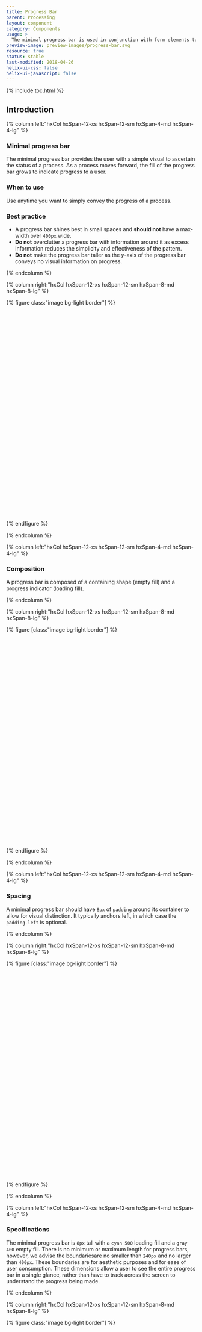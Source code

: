 ```yaml
---
title: Progress Bar
parent: Processing
layout: component
category: Components
usage: >
  The minimal progress bar is used in conjunction with form elements to visually convey the progress of a process within a Rackspace system.
preview-image: preview-images/progress-bar.svg
resource: true
status: stable
last-modified: 2018-04-26
helix-ui-css: false
helix-ui-javascript: false
---
```


{% include toc.html %}

<section class="static-section" markdown="1">

## Introduction

<div class="hxRow" markdown="1">

{% column left:"hxCol hxSpan-12-xs hxSpan-12-sm hxSpan-4-md hxSpan-4-lg" %}

### Minimal progress bar

The minimal progress bar provides the user with a simple visual to ascertain the status of a process. As a process moves forward, the fill of the progress bar grows to indicate progress to a user.

### When to use

Use anytime you want to simply convey the progress of a process. 

### Best practice

- A progress bar shines best in small spaces and **should not** have a max-width over `400px` wide.
- **Do not** overclutter a progress bar with information around it as excess information reduces the simplicity and effectiveness of the pattern.
- **Do not** make the progress bar taller as the _y_-axis of the progress bar conveys no visual information on progress.

{% endcolumn %}

{% column right:"hxCol hxSpan-12-xs hxSpan-12-sm hxSpan-8-md hxSpan-8-lg" %}

{% figure class:"image bg-light border"] %}
<embed src="{{site.url}}/assets/images/components/processing/progress-bar/progress-overview.png" width="570px" />
{% endfigure %}

{% endcolumn %}

</div>

</section>

<section class="static-section" markdown="1">

<div class="hxRow" markdown="1">

{% column left:"hxCol hxSpan-12-xs hxSpan-12-sm hxSpan-4-md hxSpan-4-lg" %}

### Composition

A progress bar is composed of a containing shape (empty fill) and a progress indicator (loading fill).

{% endcolumn %}

{% column right:"hxCol hxSpan-12-xs hxSpan-12-sm hxSpan-8-md hxSpan-8-lg" %}

{% figure [class:"image bg-light border"] %}
<embed src="{{site.url}}/assets/images/components/processing/progress-bar/progress-composition.png" width="570px" />
{% endfigure %}

{% endcolumn %}

</div>

</section>

<section class="static-section" markdown="1">

<div class="hxRow" markdown="1">

{% column left:"hxCol hxSpan-12-xs hxSpan-12-sm hxSpan-4-md hxSpan-4-lg" %}

### Spacing

A minimal progress bar should have `8px` of `padding` around its container to allow for visual distinction. It typically anchors left, in which case the `padding-left` is optional.

{% endcolumn %}

{% column right:"hxCol hxSpan-12-xs hxSpan-12-sm hxSpan-8-md hxSpan-8-lg" %}

{% figure [class:"image bg-light border"] %}
<embed src="{{site.url}}/assets/images/components/processing/progress-bar/progress-spacing.png" width="570px" />
{% endfigure %}

{% endcolumn %}

</div>

</section>

<section class="static-section" markdown="1">

<div class="hxRow" markdown="1">

{% column left:"hxCol hxSpan-12-xs hxSpan-12-sm hxSpan-4-md hxSpan-4-lg" %}

### Specifications

The minimal progress bar is `8px` tall with a `cyan 500` loading fill and a `gray 400` empty fill. There is no minimum or maximum length for progress bars, however, we advise the boundariesare no smaller than `240px` and no larger than `400px`. These boundaries are for aesthetic purposes and for ease of user consumption. These dimensions allow a user to see the entire progress bar in a single glance, rather than have to track across the screen to understand the progress being made.  

{% endcolumn %}

{% column right:"hxCol hxSpan-12-xs hxSpan-12-sm hxSpan-8-md hxSpan-8-lg" %}

{% figure class:"image bg-light border"] %}
<embed src="{{site.url}}/assets/images/components/processing/progress-bar/progress-specs.png" width="570px" />
{% endfigure %}

{% endcolumn %}

</div>

</section>

<section class="static-section" markdown="1">

<div class="hxRow" markdown="1">

{% column left:"hxCol hxSpan-12-xs hxSpan-12-sm hxSpan-4-md hxSpan-4-lg" %}

### Behavior and context

The minimal progress bar does not have state changes itself. When it appears, it appears with 100% empty fill and loads with the loading fill corresponding to its progress. When it is done loading, the loading bar disappears and the interface designers can replace this content with more useful content.

- **Contextual changes:** While processing, subdue the opacity of the surrounding elements to 60%, such as icons and text, so the user understands processing elements are in a transient state. Any buttons or controls that cannot be acted on should be hidden (if hiding is not an option, subdue them) until they can be acted on. Buttons or controls that **can** be acted on should remain at full opacity.

- **Error states:** If an item has trouble loading, the progress bar itself does not convert to error state, but the pattern that the progress bar is a part of does. That pattern should follow our [text fields]({{site.baseurl}}/components/text-fields#states-overview) error state guidelines, which include presenting an error message with an error icon. From that error message, the user may choose to retry or eliminate the item processing.

- **Focus state:** As there is no action that can be taken directly on the progress bar, there is no focus state. Controls for actions on the progress bar, including but not limited to pausing or removal, should be indicated in that specific pattern outside the scope of the progress bar itself.

{% endcolumn %}

{% column right:"hxCol hxSpan-12-xs hxSpan-12-sm hxSpan-8-md hxSpan-8-lg" %}

{% figure [class:"image bg-light border"] %}
<embed src="{{site.url}}/assets/images/components/processing/progress-bar/progress-behavior.png" width="570px"/>
{% endfigure %}

{% endcolumn %}

</div>

</section>
